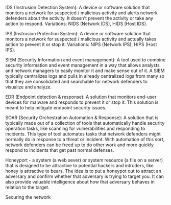 IDS (Instrusion Detection System): A device or software solution that monitors a network for suspected / malicious activity and alerts network
defenders about the activity. It doesn't prevent the activity or take any action to respond. 
Variations: NIDS (Network IDS), HIDS (Host IDS).

IPS (Instrusion Protection System): A device or software solution that monitors a network for suspected / malicious activity and actually takes action to prevent it or stop it.
Variations: NIPS (Network IPS), HIPS (Host IPS).

SIEM (Security Information and event management): A tool used to combine security information and event management in a way that allows analysts and network managers to easily monitor it and make sense out of it. A SIEM typically centralizes logs and pulls in already centralized logs from many so that they are consolidated and searchable for network defenders to visualize and analyze.

EDR (Endpoint detection & response): A solution that monitors end-user devices for malware and responds to prevent it or stop it. This solution is meant to help mitigate endpoint security issues.

SOAR (Security Orchestration Automation & Response): A solution that is typically made out of a collection of tools that automatically handle security operation tasks, like scanning for vulnerabilities and responding to incidents. This type of tool automates tasks that network defenders might normally do in response to a threat or incident. With automation of this sort, network defenders can be freed up to do other work and more quickly respond to incidents that get past normal defenses.

Honeyport - a system (a web sever) or system resource (a file on a server) that is designed to be attractive to potential hackers and intruders, like honey is attractive to bears. The idea is to put a honeypot out to attract an adversary and confirm whether that adversary is trying to target you. It can also provide valuable intelligence about how that adversary behaves in relation to the target.

Securing the network